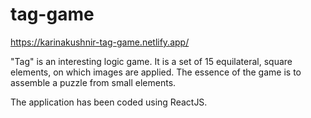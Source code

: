 # tag-game
https://karinakushnir-tag-game.netlify.app/


"Tag" is an interesting logic game. It is a set of 15 equilateral, square elements, on which images are applied. 
The essence of the game is to assemble a puzzle from small elements.

The application has been coded using ReactJS.
